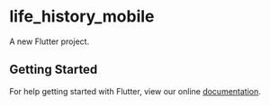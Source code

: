 # life_history_mobile

A new Flutter project.

## Getting Started

For help getting started with Flutter, view our online
[documentation](http://flutter.io/).
